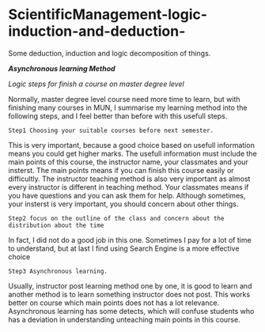# ScientificManagement-logic-induction-and-deduction-
Some deduction, induction and logic decomposition of things.


***Asynchronous learning Method***

*Logic steps for finish a course on master degree level*

Normally, master degree level course need more time to learn, but with finishing many courses in MUN, I summarise my learning method into the following steps, and I feel better than before with this usefull steps.


    Step1 Choosing your suitable courses before next semester.
   
This is very important, because a good choice based on usefull information means you could get higher marks. The usefull information must include the main points of this course, the instructor name, your classmates and your insterst. The main points means if you can finish this course easily or difficultly. The instructor teaching method is also very important as almost every instructor is different in teaching method. Your classmates means if you have questions and you can ask them for help. Although sometimes, your insterst is very important, you should concern about other things.

    Step2 focus on the outline of the class and concern about the distribution about the time
    
In fact, I did not do a good job in this one. Sometimes I pay for a lot of time to understand, but at last I find using Search Engine is a more effective choice

    Step3 Asynchronous learning.
    
Usually, instructor post learning method one by one, it is good to learn and another method is to learn something instructor does not post. This works better on course which main points does not has a lot relevance.  Asynchronous learning has some detects, which will confuse students who has a deviation in understanding unteaching main points in this course.
  


